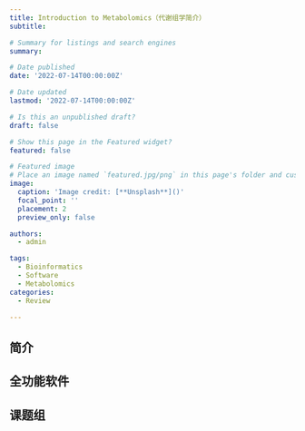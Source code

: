 ```yaml
---
title: Introduction to Metabolomics（代谢组学简介）
subtitle:

# Summary for listings and search engines
summary:

# Date published
date: '2022-07-14T00:00:00Z'

# Date updated
lastmod: '2022-07-14T00:00:00Z'

# Is this an unpublished draft?
draft: false

# Show this page in the Featured widget?
featured: false

# Featured image
# Place an image named `featured.jpg/png` in this page's folder and customize its options here.
image:
  caption: 'Image credit: [**Unsplash**]()'
  focal_point: ''
  placement: 2
  preview_only: false

authors:
  - admin

tags:
  - Bioinformatics
  - Software
  - Metabolomics
categories:
  - Review

---
```

## 简介
## 全功能软件
## 课题组
